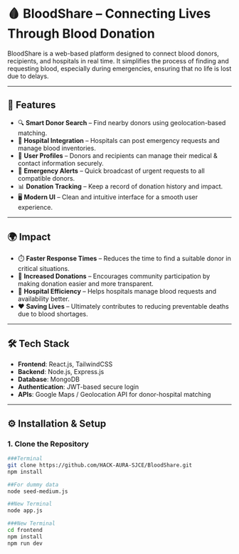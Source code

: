 # 🩸 BloodShare – Connecting Lives Through Blood Donation  

BloodShare is a web-based platform designed to connect blood donors, recipients, and hospitals in real time. It simplifies the process of finding and requesting blood, especially during emergencies, ensuring that no life is lost due to delays.  

---

## 🚀 Features  

- 🔍 **Smart Donor Search** – Find nearby donors using geolocation-based matching.  
- 🏥 **Hospital Integration** – Hospitals can post emergency requests and manage blood inventories.  
- 👤 **User Profiles** – Donors and recipients can manage their medical & contact information securely.  
- 📢 **Emergency Alerts** – Quick broadcast of urgent requests to all compatible donors.  
- 📊 **Donation Tracking** – Keep a record of donation history and impact.  
- 🖥️ **Modern UI** – Clean and intuitive interface for a smooth user experience.  

---

## 🌍 Impact  

- ⏱️ **Faster Response Times** – Reduces the time to find a suitable donor in critical situations.  
- 💉 **Increased Donations** – Encourages community participation by making donation easier and more transparent.  
- 🏥 **Hospital Efficiency** – Helps hospitals manage blood requests and availability better.  
- ❤️ **Saving Lives** – Ultimately contributes to reducing preventable deaths due to blood shortages.  

---

## 🛠️ Tech Stack  

- **Frontend**: React.js, TailwindCSS  
- **Backend**: Node.js, Express.js  
- **Database**: MongoDB  
- **Authentication**: JWT-based secure login  
- **APIs**: Google Maps / Geolocation API for donor-hospital matching  

---

## ⚙️ Installation & Setup  

### 1. Clone the Repository  
```bash
###Terminal
git clone https://github.com/HACK-AURA-SJCE/BloodShare.git
npm install

##For dummy data
node seed-medium.js  

##New Terminal
node app.js

###New Terminal
cd frontend
npm install
npm run dev
